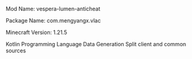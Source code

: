 Mod Name: vespera-lumen-anticheat

Package Name: com.mengyangx.vlac

Minecraft Version: 1.21.5

Kotlin Programming Language
Data Generation
Split client and common sources